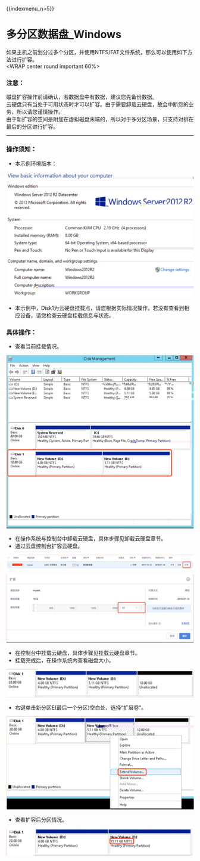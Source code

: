 {{indexmenu_n>5}}

# 多分区数据盘_Windows

如果主机之前划分过多个分区，并使用NTFS/FAT文件系统，那么可以使用如下方法进行扩容。  
<WRAP center round important 60%>

### 注意：

磁盘扩容操作前请确认，若数据盘中有数据，建议您先备份数据。  
云硬盘只有当处于可用状态时才可以扩容。由于需要卸载云硬盘，故会中断您的业务，所以请您谨慎操作。  
由于新扩容的空间是附加在虚拟磁盘末端的，所以对于多分区场景，只支持对排在最后的分区进行扩容。  
</WRAP>

-----

### 操作须知：

* 本示例环境版本：

![](/images/userguide/extend/image38.jpg)  
* 本示例中，Disk1为云硬盘挂载点，请您根据实际情况操作。若没有查看到相应设备，请您检查云硬盘挂载信息与状态。

### 具体操作：

* 查看当前挂载情况。  

![](/images/userguide/extend/image39.jpg)  

* 在操作系统与控制台中卸载云硬盘，具体步骤见卸载云硬盘章节。
* 通过云盘控制台扩容云硬盘。 

![](/images/userguide/extend/image40.jpg)  
    
![](/images/userguide/extend/image41.jpg)  

* 在控制台中挂载云硬盘，具体步骤见挂载云硬盘章节。  
* 挂载完成后，在操作系统内查看磁盘大小。  

![](/images/userguide/extend/image42.jpg)  
    
* 右键单击新分区E(最后一个分区)空白处，选择“扩展卷”。  

![](/images/userguide/extend/image43.jpg)  
    
* 查看扩容后分区情况。  

![](/images/userguide/extend/image44.jpg)


